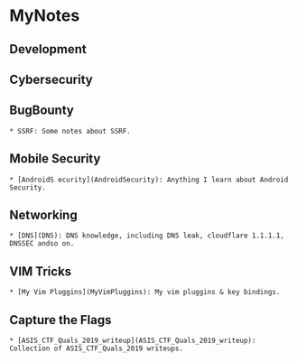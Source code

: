 # MyNotes
## Development
## Cybersecurity
## BugBounty
    * SSRF: Some notes about SSRF.
## Mobile Security
    * [AndroidS ecurity](AndroidSecurity): Anything I learn about Android Security.
## Networking
    * [DNS](DNS): DNS knowledge, including DNS leak, cloudflare 1.1.1.1, DNSSEC andso on.
## VIM Tricks 
    * [My Vim Pluggins](MyVimPluggins): My vim pluggins & key bindings.
## Capture the Flags
    * [ASIS_CTF_Quals_2019_writeup](ASIS_CTF_Quals_2019_writeup): Collection of ASIS_CTF_Quals_2019 writeups.

